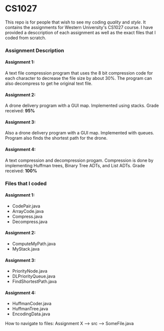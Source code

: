 # CS1027

This repo is for people that wish to see my coding *quality* and *style*. It contains the assignments for Western University's CS1027 course. I have provided a desccription of each assignment as well as the exact files that I coded from scratch.

### Assignment Description

#### Assignment 1:
A text file compression program that uses the 8 bit compression code for each character to decrease the file size by about 30%. The program can also decompress to get he original text file. 

#### Assignment 2:
A drone delivery program with a GUI map. Implemented using stacks. Grade received: **95%**

#### Assignment 3:
Also a drone delivery program with a GUI map. Implemented with queues. Program also finds the shortest path for the drone. 

#### Assignment 4: 
A text compression and decompression progam. Compression is done by implementing Huffman trees, Binary Tree ADTs, and List ADTs. Grade received: **100%**

### Files that I coded

#### Assignment 1:

- CodePair.java
- ArrayCode.java
- Compress.java
- Decompress.java

#### Assignment 2:
- ComputeMyPath.java
- MyStack.java

#### Assignment 3:
- PriorityNode.java
- DLPriorityQueue.java
- FindShortestPath.java

#### Assignment 4:
- HuffmanCoder.java
- HuffmanTree.java
- EncodingData.java

How to navigate to files: Assignment X --> src --> SomeFile.java

